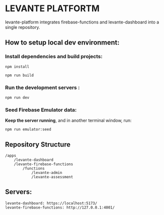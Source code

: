 # LEVANTE PLATFORTM

levante-platform integrates firebase-functions and levante-dashboard into a single repository.

## How to setup local dev environment:

### Install dependencies and build projects:

`npm install`

`npm run build`

### Run the development servers :

`npm run dev`

### Seed Firebase Emulator data:

**Keep the server running**, and in another terminal window, run:

`npm run emulator:seed`

## Repository Structure

```
/apps
    /levante-dashboard
    /levante-firebase-functions
        /functions
            /levante-admin
            /levante-assessment
```

## Servers:

```
levante-dashboard: https://localhost:5173/
levante-firebase-functions: http://127.0.0.1:4001/
```
